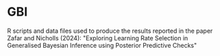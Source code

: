 # GBI
R scripts and data files used to produce the results reported in the paper Zafar and Nicholls (2024): "Exploring Learning Rate Selection in Generalised Bayesian Inference using Posterior Predictive Checks"
